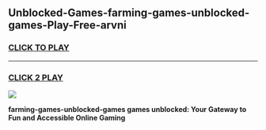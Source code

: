 
## Unblocked-Games-farming-games-unblocked-games-Play-Free-arvni
<h3>
<a href="https://premium76.site?title=farming-games-unblocked-games&ref=18A1">CLICK TO PLAY</a></h3>
<hr>

<h3>
<a href="https://premium76.site?title=farming-games-unblocked-games&ref=18A1">CLICK 2 PLAY</a>
  
</h3>

<a href="https://premium76.site?title=farming-games-unblocked-games&ref=18A1"><img src="https://clearcache.store/games.png"></a>


**farming-games-unblocked-games games unblocked: Your Gateway to Fun and Accessible Online Gaming**
